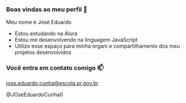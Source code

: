 ###  Boas vindas ao meu perfil  💙

Meu  nome  é José Eduardo

- Estou estudando  na  Alura
-  Estou me desenvolvendo  na linguagem JavaScript
-  Utilizo esse espaço para  minha organi e compartilhamento  dos meu projetos  desenvolvidos

### Você entra em contato comigo 📫

jose.eduardo.cunha@escola.pr.gov.br

@JOséEduardoCunha0
